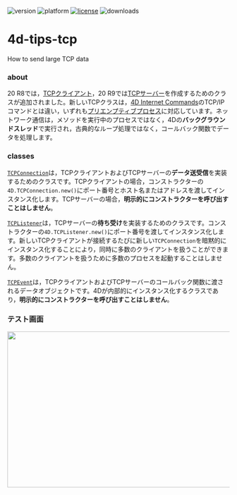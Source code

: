 ![version](https://img.shields.io/badge/version-20%20R9%2B-E23089)
![platform](https://img.shields.io/static/v1?label=platform&message=mac-intel%20|%20mac-arm%20|%20win-64&color=blue)
[![license](https://img.shields.io/github/license/miyako/4d-tips-tcp)](LICENSE)
![downloads](https://img.shields.io/github/downloads/miyako/4d-tips-tcp/total)

# 4d-tips-tcp
How to send large TCP data

### about

20 R8では，[TCPクライアント](https://blog.4d.com/ja/new-class-to-perform-tcp-connections/)，20 R9では[TCPサーバー](https://blog.4d.com/ja/new-class-to-handle-incoming-tcp-connections/)を作成するためのクラスが追加されました。新しいTCPクラスは，[4D Internet Commands](https://doc.4d.com/4Dv20/4D/20/Low-Level-Routines-Overview.300-6341155.ja.html)のTCP/IPコマンドとは違い，いずれも[プリエンプティブプロセス](https://developer.4d.com/docs/ja/Develop/preemptive-processes)に対応しています。ネットワーク通信は，メソッドを実行中のプロセスではなく，4Dの**バックグラウンドスレッド**で実行され，古典的なループ処理ではなく，コールバック関数でデータを処理します。

### classes

[`TCPConnection`](https://developer.4d.com/docs/ja/API/TCPConnectionClass#tcpconnection-オブジェクト)は，TCPクライアントおよびTCPサーバーの**データ送受信**を実装するためのクラスです。TCPクライアントの場合，コンストラクターの`4D.TCPConnection.new()`にポート番号とホスト名またはアドレスを渡してインスタンス化します。TCPサーバーの場合，**明示的にコンストラクターを呼び出すことはしません**。


[`TCPListener`](https://developer.4d.com/docs/ja/API/TCPListenerClass)は，TCPサーバーの**待ち受け**を実装するためのクラスです。コンストラクターの`4D.TCPListener.new()`にポート番号を渡してインスタンス化します。新しいTCPクライアントが接続するたびに新しい`TCPConnection`を暗黙的にインスタンス化することにより，同時に多数のクライアントを扱うことができます。多数のクライアントを扱うために多数のプロセスを起動することはしません。

[`TCPEvent`](https://developer.4d.com/docs/ja/API/TCPEventClass)は，TCPクライアントおよびTCPサーバーのコールバック関数に渡されるデータオブジェクトです。4Dが内部的にインスタンス化するクラスであり，**明示的にコンストラクターを呼び出すことはしません**。

### テスト画面

<img width="509" height="354" alt="" src="https://github.com/user-attachments/assets/5bdf5da7-f997-49b9-a17d-11a117c4cfda" />
